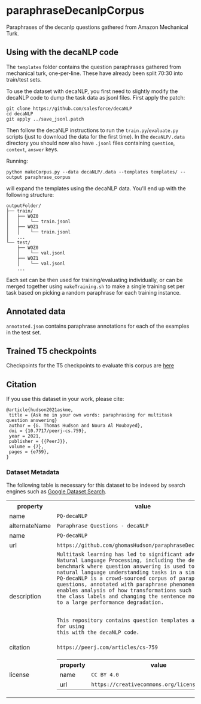 # paraphraseDecanlpCorpus
Paraphrases of the decanlp questions gathered from Amazon Mechanical Turk.

## Using with the decaNLP code
The `templates` folder contains the question paraphrases gathered from mechanical turk, one-per-line. These have already been split 70:30 into train/test sets.

To use the dataset with decaNLP, you first need to slightly modify the decaNLP code to dump the task data as jsonl files. First apply the patch:
```
git clone https://github.com/salesforce/decaNLP
cd decaNLP
git apply ../save_jsonl.patch 
```

Then follow the decaNLP instructions to run the `train.py`/`evaluate.py` scripts (just to download the data for the first time). In the `decaNLP/.data` directory you should now also have `.jsonl` files containing `question`, `context`, `answer` keys.

Running:
```
python makeCorpus.py --data decaNLP/.data --templates templates/ --output paraphrase_corpus
```
will expand the templates using the decaNLP data. You'll end up with the following structure:
```
outputFolder/
├── train/
│   ├── WOZ0
│   │    └── train.jsonl
│   ├── WOZ1
│   │    └── train.jsonl
│   ...
└── test/
    ├── WOZ0
    │    └── val.jsonl
    ├── WOZ1
    │    └── val.jsonl
    ...
```
Each set can be then used for training/evaluating individually, or can be merged together using `makeTraining.sh` to make a single training set per task based on picking a random paraphrase for each training instance.

## Annotated data

`annotated.json` contains paraphrase annotations for each of the examples in the test set.

## Trained T5 checkpoints

Checkpoints for the T5 checkpoints to evaluate this corpus are [here](https://drive.google.com/drive/folders/1RbIrGzfj0LUQ_qGCEVsyUyIf3y3pB3y6?usp=sharing)

## Citation
If you use this dataset in your work, please cite:
```
@article{hudson2021askme,
 title = {Ask me in your own words: paraphrasing for multitask question answering}
 author = {G. Thomas Hudson and Noura Al Moubayed},
 doi = {10.7717/peerj-cs.759},
 year = 2021,
 publisher = {{PeerJ}},
 volume = {7},
 pages = {e759},
} 
```

### Dataset Metadata
The following table is necessary for this dataset to be indexed by search
engines such as <a href="https://g.co/datasetsearch">Google Dataset Search</a>.
<div itemscope itemtype="http://schema.org/Dataset">
<table>
  <tr>
    <th>property</th>
    <th>value</th>
  </tr>
  <tr>
    <td>name</td>
    <td><code itemprop="name">PQ-decaNLP</code></td>
  </tr>
  <tr>
    <td>alternateName</td>
    <td><code itemprop="alternateName">Paraphrase Questions - decaNLP</code></td>
  </tr>
  <tr>
    <td>name</td>
    <td><code itemprop="name">PQ-decaNLP</code></td>
  </tr>
  <tr>
    <td>url</td>
    <td><code itemprop="url">https://github.com/ghomasHudson/paraphraseDecanlpCorpus</code></td>
  </tr>
  <tr>
    <td>description</td>
    <td><code itemprop="description">Multitask learning has led to significant advances in Natural Language Processing, including the decaNLP benchmark where question answering is used to frame 10 natural language understanding tasks in a single model. PQ-decaNLP is a crowd-sourced corpus of paraphrased questions, annotated with paraphrase phenomena. This enables analysis of how transformations such as swapping the class labels and changing the sentence modality lead to a large performance degradation.
      
This repository contains question templates and scripts for using this with the decaNLP code.</code></td>
  </tr>
  <tr>
    <td>citation</td>
    <td><code itemprop="citation">https://peerj.com/articles/cs-759</code></td>
  </tr>
  <tr>
    <td>license</td>
    <td>
      <div itemscope itemtype="http://schema.org/CreativeWork" itemprop="license">
        <table>
          <tr>
            <th>property</th>
            <th>value</th>
          </tr>
          <tr>
            <td>name</td>
            <td><code itemprop="name">CC BY 4.0</code></td>
          </tr>
          <tr>
            <td>url</td>
            <td><code itemprop="url">https://creativecommons.org/licenses/by/4.0/</code></td>
          </tr>
        </table>
      </div>
    </td>
  </tr>
</table>
</div>
